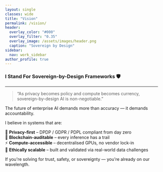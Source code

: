 ```yaml
---
layout: single
classes: wide
title: "Vision"
permalink: /vision/
header:
  overlay_color: "#000"
  overlay_filter: "0.35"
  overlay_image: /assets/images/header.png
  caption: "Sovereign by Design"
sidebar:
  nav: work_sidebar
author_profile: true
---
```


### I Stand For Sovereign-by-Design Frameworks 🛡️
---

> “As privacy becomes policy and compute becomes currency, sovereign-by-design AI is non-negotiable.”

The future of enterprise AI demands more than accuracy — it demands accountability.  

I believe in systems that are:

🔐 **Privacy-first** – DPDP / GDPR / PDPL compliant from day zero<br>
📜 **Blockchain-auditable** – every inference has a trail<br>
⚡ **Compute-accessible** – decentralised GPUs, no vendor lock-in<br>
🌱 **Ethically scalable** – built and validated via real-world data challenges<br>

If you're solving for trust, safety, or sovereignty — you're already on our wavelength.

